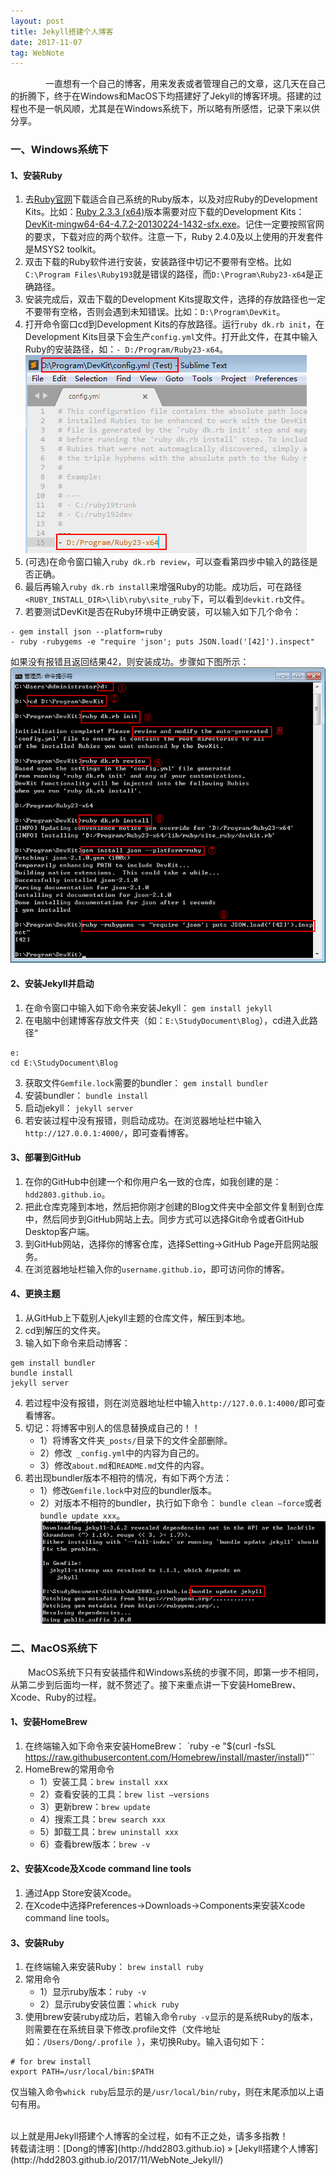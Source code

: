 ```yaml
---
layout: post
title: Jekyll搭建个人博客
date: 2017-11-07 
tag: WebNote
---
```


　　　　一直想有一个自己的博客，用来发表或者管理自己的文章，这几天在自己的折腾下，终于在Windows和MacOS下均搭建好了Jekyll的博客环境。搭建的过程也不是一帆风顺，尤其是在Windows系统下，所以略有所感悟，记录下来以供分享。

### 一、Windows系统下
#### 1、安装Ruby
1. 去[Ruby官网](https://rubyinstaller.org/downloads/)下载适合自己系统的Ruby版本，以及对应Ruby的Development Kits。比如：[Ruby 2.3.3 (x64)](https://dl.bintray.com/oneclick/rubyinstaller/rubyinstaller-2.3.3-x64.exe)版本需要对应下载的Development Kits：[DevKit-mingw64-64-4.7.2-20130224-1432-sfx.exe](https://dl.bintray.com/oneclick/rubyinstaller/DevKit-mingw64-64-4.7.2-20130224-1432-sfx.exe)。记住一定要按照官网的要求，下载对应的两个软件。注意一下，Ruby 2.4.0及以上使用的开发套件是MSYS2 toolkit。
2. 双击下载的Ruby软件进行安装，安装路径中切记不要带有空格。比如`C:\Program Files\Ruby193`就是错误的路径，而`D:\Program\Ruby23-x64`是正确路径。
3. 安装完成后，双击下载的Development Kits提取文件，选择的存放路径也一定不要带有空格，否则会遇到未知错误。比如：`D:\Program\DevKit`。
4. 打开命令窗口cd到Development Kits的存放路径。运行`ruby dk.rb init`，在Development Kits目录下会生产`config.yml`文件。打开此文件，在其中输入Ruby的安装路径，如：`- D:/Program/Ruby23-x64`。
![](/images/posts/WebNote/Jekyll/1.png)
5. (可选)在命令窗口输入`ruby dk.rb review`，可以查看第四步中输入的路径是否正确。
6. 最后再输入`ruby dk.rb install`来增强Ruby的功能。成功后，可在路径`<RUBY_INSTALL_DIR>\lib\ruby\site_ruby`下，可以看到`devkit.rb`文件。
7. 若要测试DevKit是否在Ruby环境中正确安装，可以输入如下几个命令：
```
- gem install json --platform=ruby
- ruby -rubygems -e "require 'json'; puts JSON.load('[42]').inspect"
```
如果没有报错且返回结果42，则安装成功。步骤如下图所示：
![](/images/posts/WebNote/Jekyll/2.png)

#### 2、安装Jekyll并启动
1. 在命令窗口中输入如下命令来安装Jekyll：
`gem install jekyll`
2. 在电脑中创建博客存放文件夹（如：`E:\StudyDocument\Blog`），cd进入此路径“
```
e:
cd E:\StudyDocument\Blog
```
3. 获取文件`Gemfile.lock`需要的bundler：
`gem install bundler`
4. 安装bundler：
`bundle install`
5. 启动jekyll：
`jekyll server`
6. 若安装过程中没有报错，则启动成功。在浏览器地址栏中输入`http://127.0.0.1:4000/`，即可查看博客。

#### 3、部署到GitHub
1. 在你的GitHub中创建一个和你用户名一致的仓库，如我创建的是：`hdd2803.github.io`。
2. 把此仓库克隆到本地，然后把你刚才创建的Blog文件夹中全部文件复制到仓库中，然后同步到GitHub网站上去。同步方式可以选择Git命令或者GitHub Desktop客户端。
3. 到GitHub网站，选择你的博客仓库，选择Setting→GitHub Page开启网站服务。
4. 在浏览器地址栏输入你的`username.github.io`，即可访问你的博客。

#### 4、更换主题
1. 从GitHub上下载别人jekyll主题的仓库文件，解压到本地。
2. cd到解压的文件夹。
3. 输入如下命令来启动博客：
```
gem install bundler
bundle install
jekyll server
```
4. 若过程中没有报错，则在浏览器地址栏中输入`http://127.0.0.1:4000/`即可查看博客。
5. 切记：将博客中别人的信息替换成自己的！！
   - 1）将博客文件夹`_posts/`目录下的文件全部删除。
   - 2）修改` _config.yml`中的内容为自己的。
   - 3）修改`about.md`和`README.md`文件的内容。
6. 若出现bundler版本不相符的情况，有如下两个方法：
   - 1）修改`Gemfile.lock`中对应的bundler版本。
   - 2）对版本不相符的bundler，执行如下命令：
    `bundle clean —force`或者`bundle update xxx`。
![](/images/posts/WebNote/Jekyll/3.png)

### 二、MacOS系统下
　　MacOS系统下只有安装插件和Windows系统的步骤不同，即第一步不相同，从第二步到后面均一样，就不赘述了。接下来重点讲一下安装HomeBrew、Xcode、Ruby的过程。
#### 1、安装HomeBrew
1. 在终端输入如下命令来安装HomeBrew：
`ruby -e "$(curl -fsSL https://raw.githubusercontent.com/Homebrew/install/master/install)"``
2. HomeBrew的常用命令
   - 1）安装工具：`brew install xxx`
   - 2）查看安装的工具：`brew list —versions`
   - 3）更新brew：`brew update`
   - 4）搜索工具：`brew search xxx`
   - 5）卸载工具：`brew uninstall xxx`
   - 6）查看brew版本：`brew -v`

#### 2、安装Xcode及Xcode command line tools
1. 通过App Store安装Xcode。
2. 在Xcode中选择Preferences→Downloads→Components来安装Xcode command line tools。

#### 3、安装Ruby
1. 在终端输入来安装Ruby：
`brew install ruby`
2. 常用命令
   - 1）显示ruby版本：`ruby -v`
   - 2）显示ruby安装位置：`whick ruby`
3. 使用brew安装ruby成功后，若输入命令`ruby -v`显示的是系统Ruby的版本，则需要在在系统目录下修改.profile文件（文件地址如：`/Users/Dong/.profile `），来切换Ruby。输入语句如下：
```
# for brew install
export PATH=/usr/local/bin:$PATH
```
仅当输入命令`whick ruby`后显示的是`/usr/local/bin/ruby`，则在末尾添加以上语句有用。

<br>
以上就是用Jekyll搭建个人博客的全过程，如有不正之处，请多多指教！

<br>
转载请注明：[Dong的博客](http://hdd2803.github.io) » [Jekyll搭建个人博客](http://hdd2803.github.io/2017/11/WebNote_Jekyll/)
